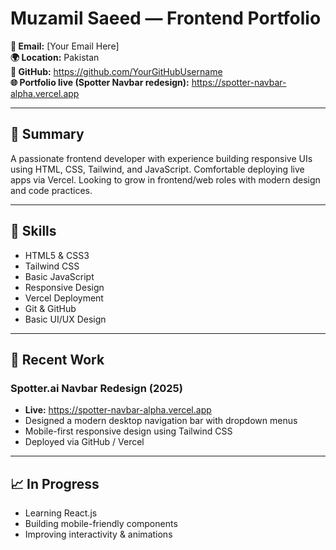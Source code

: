 # Muzamil Saeed — Frontend Portfolio

**📧 Email:** [Your Email Here]  
**🌍 Location:** Pakistan  
**🔗 GitHub:** https://github.com/YourGitHubUsername  
**🌐 Portfolio live (Spotter Navbar redesign):** https://spotter-navbar-alpha.vercel.app

---

## 🎯 Summary
A passionate frontend developer with experience building responsive UIs using HTML, CSS, Tailwind, and JavaScript. Comfortable deploying live apps via Vercel. Looking to grow in frontend/web roles with modern design and code practices.

---

## 🧩 Skills
- HTML5 & CSS3  
- Tailwind CSS  
- Basic JavaScript  
- Responsive Design  
- Vercel Deployment  
- Git & GitHub  
- Basic UI/UX Design

---

## 💼 Recent Work

### Spotter.ai Navbar Redesign (2025)
- **Live:** https://spotter-navbar-alpha.vercel.app  
- Designed a modern desktop navigation bar with dropdown menus  
- Mobile-first responsive design using Tailwind CSS  
- Deployed via GitHub / Vercel

---

## 📈 In Progress
- Learning React.js  
- Building mobile-friendly components  
- Improving interactivity & animations
